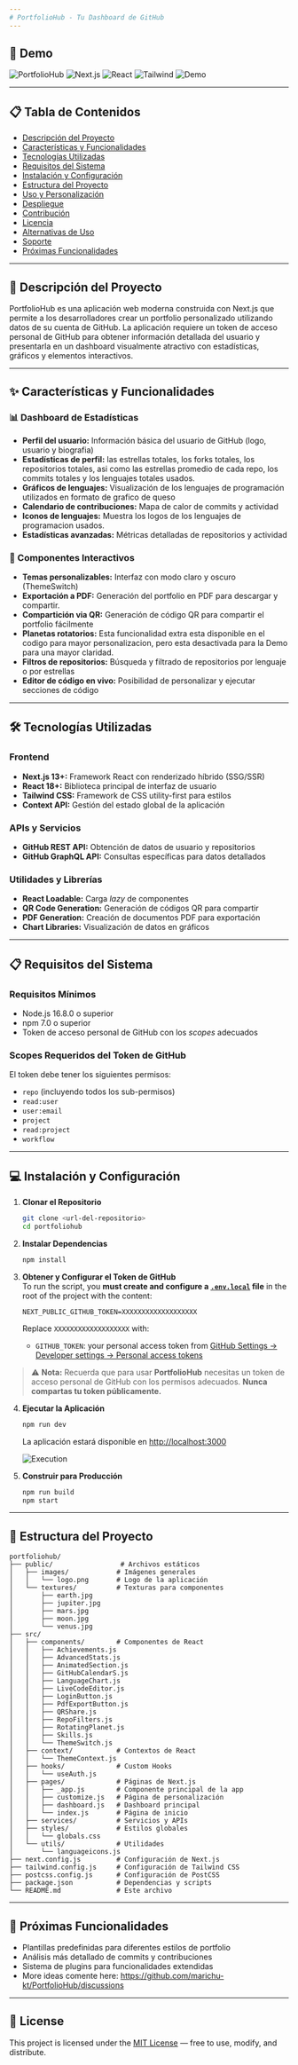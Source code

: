```yaml
---
# PortfolioHub - Tu Dashboard de GitHub
---
```

## 🎥 Demo
![PortfolioHub](https://img.shields.io/badge/PortfolioHub-GitHub%2520Portfolio%2520Dashboard-blue)
![Next.js](https://img.shields.io/badge/Next.js-13.0+-black?logo=next.js)
![React](https://img.shields.io/badge/React-18.0+-61dafb?logo=react)
![Tailwind](https://img.shields.io/badge/Tailwind-CSS-38b2ac?logo=tailwind-css)
![Demo](./images/demo.gif)

---

## 📋 Tabla de Contenidos
- [Descripción del Proyecto](#-descripción-del-proyecto)
- [Características y Funcionalidades](#-características-y-funcionalidades)
- [Tecnologías Utilizadas](#-tecnologías-utilizadas)
- [Requisitos del Sistema](#-requisitos-del-sistema)
- [Instalación y Configuración](#-instalación-y-configuración)
- [Estructura del Proyecto](#-estructura-del-proyecto)
- [Uso y Personalización](#-uso-y-personalización)
- [Despliegue](#-despliegue)
- [Contribución](#-contribución)
- [Licencia](#-licencia)
- [Alternativas de Uso](#-alternativas-de-uso)
- [Soporte](#-soporte)
- [Próximas Funcionalidades](#-próximas-funcionalidades)

---

## 🚀 Descripción del Proyecto
PortfolioHub es una aplicación web moderna construida con Next.js que permite a los desarrolladores crear un portfolio personalizado utilizando datos de su cuenta de GitHub. La aplicación requiere un token de acceso personal de GitHub para obtener información detallada del usuario y presentarla en un dashboard visualmente atractivo con estadísticas, gráficos y elementos interactivos.

---

## ✨ Características y Funcionalidades

### 📊 Dashboard de Estadísticas
- **Perfil del usuario:** Información básica del usuario de GitHub  (logo, usuario y biografia)
- **Estadísticas de perfil:** las estrellas totales, los forks totales, los repositorios totales, asi como las estrellas promedio de cada repo, los commits totales y los lenguajes totales usados.
- **Gráficos de lenguajes:** Visualización de los lenguajes de programación utilizados  en formato de grafico de queso
- **Calendario de contribuciones:** Mapa de calor de commits y actividad  
- **Iconos de lenguajes:** Muestra los logos de los lenguajes de programacion usados.  
- **Estadísticas avanzadas:** Métricas detalladas de repositorios y actividad  

### 🎨 Componentes Interactivos
- **Temas personalizables:** Interfaz con modo claro y oscuro (ThemeSwitch)  
- **Exportación a PDF:** Generación del portfolio  en PDF para descargar y compartir.
- **Compartición via QR:** Generación de código QR para compartir el portfolio fácilmente
- **Planetas rotatorios:** Esta funcionalidad extra esta disponible en el codigo para mayor personalizacion, pero esta desactivada para la Demo para una mayor claridad.  
- **Filtros de repositorios:** Búsqueda y filtrado de repositorios por lenguaje o por estrellas  
- **Editor de código en vivo:** Posibilidad de personalizar y ejecutar secciones de código  
---

## 🛠 Tecnologías Utilizadas

### Frontend
- **Next.js 13+:** Framework React con renderizado híbrido (SSG/SSR)  
- **React 18+:** Biblioteca principal de interfaz de usuario  
- **Tailwind CSS:** Framework de CSS utility-first para estilos  
- **Context API:** Gestión del estado global de la aplicación  

### APIs y Servicios
- **GitHub REST API:** Obtención de datos de usuario y repositorios  
- **GitHub GraphQL API:** Consultas específicas para datos detallados  

### Utilidades y Librerías
- **React Loadable:** Carga *lazy* de componentes  
- **QR Code Generation:** Generación de códigos QR para compartir  
- **PDF Generation:** Creación de documentos PDF para exportación  
- **Chart Libraries:** Visualización de datos en gráficos  

---

## 📋 Requisitos del Sistema

### Requisitos Mínimos
- Node.js 16.8.0 o superior  
- npm 7.0 o superior  
- Token de acceso personal de GitHub con los *scopes* adecuados  

### Scopes Requeridos del Token de GitHub
El token debe tener los siguientes permisos:

- `repo` (incluyendo todos los sub-permisos)  
- `read:user`  
- `user:email`  
- `project`  
- `read:project`  
- `workflow`  

---

## 💻 Instalación y Configuración

1. **Clonar el Repositorio**
   ```bash
   git clone <url-del-repositorio>
   cd portfoliohub
   ```

2. **Instalar Dependencias**
   ```bash
   npm install
   ```

3. **Obtener y Configurar el Token de GitHub**  
   To run the script, you **must create and configure a [`.env.local`](https://github.com/marichu-kt/PortfolioHub/blob/main/.env.local) file** in the root of the project with the content:
   ```env
   NEXT_PUBLIC_GITHUB_TOKEN=XXXXXXXXXXXXXXXXXXX
   ```
   
   Replace `XXXXXXXXXXXXXXXXXXX` with:
   - `GITHUB_TOKEN`: your personal access token from [GitHub Settings → Developer settings → Personal access tokens](https://github.com/settings/tokens)

> ⚠️ **Nota:** Recuerda que para usar **PortfolioHub** necesitas un token de acceso personal de GitHub con los permisos adecuados. **Nunca compartas tu token públicamente.**


4. **Ejecutar la Aplicación**
   ```bash
   npm run dev
   ```
   La aplicación estará disponible en [http://localhost:3000](http://localhost:3000)

   ![Execution](images/execution.png)

6. **Construir para Producción**
   ```bash
   npm run build
   npm start
   ```

---

## 📁 Estructura del Proyecto
```text
portfoliohub/
├── public/                 # Archivos estáticos
│   ├── images/            # Imágenes generales
│   │   └── logo.png       # Logo de la aplicación
│   └── textures/          # Texturas para componentes
│       ├── earth.jpg
│       ├── jupiter.jpg
│       ├── mars.jpg
│       ├── moon.jpg
│       └── venus.jpg
├── src/
│   ├── components/        # Componentes de React
│   │   ├── Achievements.js
│   │   ├── AdvancedStats.js
│   │   ├── AnimatedSection.js
│   │   ├── GitHubCalendarS.js
│   │   ├── LanguageChart.js
│   │   ├── LiveCodeEditor.js
│   │   ├── LoginButton.js
│   │   ├── PdfExportButton.js
│   │   ├── QRShare.js
│   │   ├── RepoFilters.js
│   │   ├── RotatingPlanet.js
│   │   ├── Skills.js
│   │   └── ThemeSwitch.js
│   ├── context/           # Contextos de React
│   │   └── ThemeContext.js
│   ├── hooks/             # Custom Hooks
│   │   └── useAuth.js
│   ├── pages/             # Páginas de Next.js
│   │   ├── _app.js        # Componente principal de la app
│   │   ├── customize.js   # Página de personalización
│   │   ├── dashboard.js   # Dashboard principal
│   │   └── index.js       # Página de inicio
│   ├── services/          # Servicios y APIs
│   ├── styles/            # Estilos globales
│   │   └── globals.css
│   └── utils/             # Utilidades
│       └── languageicons.js
├── next.config.js         # Configuración de Next.js
├── tailwind.config.js     # Configuración de Tailwind CSS
├── postcss.config.js      # Configuración de PostCSS
├── package.json           # Dependencias y scripts
└── README.md              # Este archivo
```

---

## 🔮 Próximas Funcionalidades
- Plantillas predefinidas para diferentes estilos de portfolio  
- Análisis más detallado de commits y contribuciones  
- Sistema de plugins para funcionalidades extendidas
- More ideas comente here: https://github.com/marichu-kt/PortfolioHub/discussions

---

## 📜 License

This project is licensed under the [MIT License](LICENSE) — free to use, modify, and distribute.
